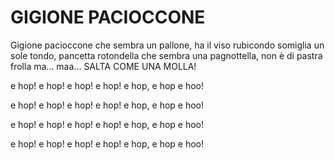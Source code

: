 GIGIONE PACIOCCONE
==================

Gigione pacioccone
che sembra un pallone,
ha il viso rubicondo
somiglia un sole tondo,
pancetta rotondella
che sembra una pagnottella,
non è di pastra frolla
ma...
maa...
SALTA COME UNA MOLLA!

e hop! e hop!
e hop! e hop!
e hop, e hop e hoo!

e hop! e hop!
e hop! e hop!
e hop, e hop e hoo!

e hop! e hop!
e hop! e hop!
e hop, e hop e hoo!

e hop! e hop!
e hop! e hop!
e hop, e hop e hoo!

